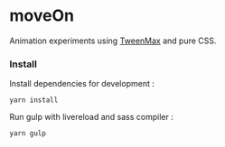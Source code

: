 # moveOn
Animation experiments using [TweenMax](https://greensock.com/tweenmax) and pure CSS.

### Install
Install dependencies for development :

``yarn install``

Run gulp with livereload and sass compiler :

``yarn gulp``

